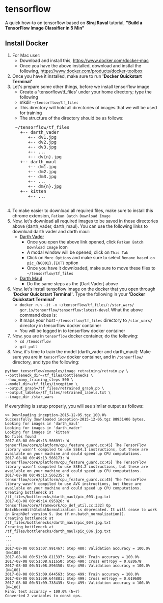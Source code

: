 # tensorflow

A quick how-to on tensorflow based on **Siraj Raval** tutorial, **"Build a TensorFlow Image Classifier in 5 Min"**

## Install Docker
1. For Mac user:
    * Download and install this, https://www.docker.com/docker-mac
    * Once you have the above installed, download and instlal the following, https://www.docker.com/products/docker-toolbox
2. Once you have it installed, make sure to run **'Docker Quickstart Terminal'**
3. Let's prepare some other things, before we install tensorflow image
    * Create a 'tensorflow/tf_files' under your home directory; type the following
    * mkdir `~/tensorflow/tf_files`
    * This directory will hold all directories of images that we will be used for training
    * The structure of the directory should be as follows:
    <pre>
    ~/tensorflow/tf_files
      +-- darth_vader
         +-- dv1.jpg
         +-- dv2.jpg
         +-- dv3.jpg
         +-- ...
         +-- dv{n}.jpg
      +-- darth_maul
         +-- dm1.jpg
         +-- dm2.jpg
         +-- dm3.jpg
         +-- ...
         +-- dm{n}.jpg
      +-- kitten
         +-- ...
     </pre>
4. To make easier to download all required files, make sure to install this chrome extension, `Fatkun Batch Download Image`
5. Now, let's download all required images to be saved in those directories above (darth_vader, darth_maul). You can use the following links to download darth vader and darth maul:
    * [Darth Vader](https://www.google.com/search?q=darth+vader&source=lnms&tbm=isch&sa=X&ved=0ahUKEwi9g8GVqcbVAhUK8GMKHUc9DlwQ_AUICigB&biw=1276&bih=703)
        * Once you open the above link opened, click `Fatkun Batch Download Image` icon
        * A modal window will be opened, click on `This Tab`
        * Click on `More Options` and make sure to select `Rename based on pic_{NO001}.{EXT}` option
        * Once you have it downloaded, make sure to move these files to `~/tensorflow/tf_files`
    * [Darth Maul](https://www.google.com/search?biw=1276&bih=703&tbm=isch&sa=1&q=darth+maul&oq=darth+maul&gs_l=psy-ab.3..0l4.159357.159830.0.160359.4.4.0.0.0.0.166.351.2j1.3.0....0...1.1.64.psy-ab..1.3.351.816QVobFZ9w)
        * Do the same steps as the [Dart Vader] above
6. Now, let's install tensoflow image on the docker that you open through **'Docker Quickstart Terminal'**. Type the following in your **'Docker Quickstart Terminal'**
    * `docker run -it -v ~/tensorflow/tf_files/:/star_wars/ gcr.io/tensorflow/tensorflow:latest-devel`
What the above command does is:
    * It maps your host `~/tensorflow/tf_files` directory to `/star_wars/` directory in tensorflow docker container
    * You will be logged in to tensorflow docker container
7. Now, you are in `tensorflow` docker container, do the following:
    * `cd /tensorflow`
    * `git pull`
8. Now, it's time to train the model (darth_vader and darth_maul):
Make sure you are in `tensorflow` docker container, and in `/tensorflow/` directory, and type the following:
```
python tensorflow/examples/image_retraining/retrain.py \
--bottleneck_dir=/tf_files/bottlenecks \
--how_many_training_steps 500 \
--model_dir=/tf_files/inception \
--output_graph=/tf_files/retrained_graph.pb \
--output_labels=/tf_files/retrained_labels.txt \
--image_dir /star_wars
```
If everything is setup properly, you will see similar output as follows:
```
>> Downloading inception-2015-12-05.tgz 100.0%
Successfully downloaded inception-2015-12-05.tgz 88931400 bytes.
Looking for images in 'darth_maul'
Looking for images in 'darth_vader'
Looking for images in 'kitten'
No files found
2017-08-08 00:49:13.566091: W tensorflow/core/platform/cpu_feature_guard.cc:45] The TensorFlow library wasn't compiled to use SSE4.1 instructions, but these are available on your machine and could speed up CPU computations.
2017-08-08 00:49:13.566173: W tensorflow/core/platform/cpu_feature_guard.cc:45] The TensorFlow library wasn't compiled to use SSE4.2 instructions, but these are available on your machine and could speed up CPU computations.
2017-08-08 00:49:13.566235: W tensorflow/core/platform/cpu_feature_guard.cc:45] The TensorFlow library wasn't compiled to use AVX instructions, but these are available on your machine and could speed up CPU computations.
Creating bottleneck at /tf_files/bottlenecks/darth_maul/pic_003.jpg.txt
2017-08-08 00:49:14.095826: W tensorflow/core/framework/op_def_util.cc:332] Op BatchNormWithGlobalNormalization is deprecated. It will cease to work in GraphDef version 9. Use tf.nn.batch_normalization().
Creating bottleneck at /tf_files/bottlenecks/darth_maul/pic_004.jpg.txt
Creating bottleneck at /tf_files/bottlenecks/darth_maul/pic_006.jpg.txt
...
...
...
2017-08-08 00:51:07.991467: Step 480: Validation accuracy = 100.0% (N=100)
2017-08-08 00:51:08.811397: Step 490: Train accuracy = 100.0%
2017-08-08 00:51:08.811650: Step 490: Cross entropy = 0.020678
2017-08-08 00:51:08.896350: Step 490: Validation accuracy = 100.0% (N=100)
2017-08-08 00:51:09.644563: Step 499: Train accuracy = 100.0%
2017-08-08 00:51:09.644881: Step 499: Cross entropy = 0.019680
2017-08-08 00:51:09.738435: Step 499: Validation accuracy = 100.0% (N=100)
Final test accuracy = 100.0% (N=7)
Converted 2 variables to const ops.
```
